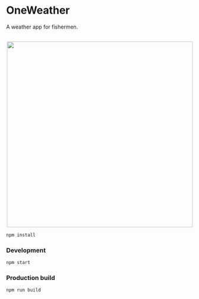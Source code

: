 # OneWeather
A weather app for fishermen.

<div align="center">
	<br>
	<img width="500" src="https://github.com/shaklain125/oneweather/blob/master/app.gif?raw=true"></img>
</div>


```bash
npm install
```

### Development
```bash
npm start
```

### Production build
```bash
npm run build
```
